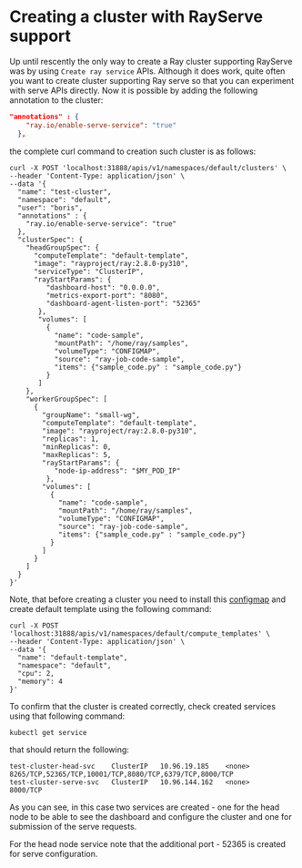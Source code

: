 # Creating a cluster with RayServe support

Up until rescently the only way to create a Ray cluster supporting RayServe was by using `Create ray service` APIs. Although it does work, quite often you want to create cluster supporting Ray serve so that you can experiment with serve APIs directly. Now it is possible by adding the following annotation to the cluster:

```json
"annotations" : {
    "ray.io/enable-serve-service": "true"
  },
```

the complete curl command to creation such cluster is as follows:

```shell
curl -X POST 'localhost:31888/apis/v1/namespaces/default/clusters' \
--header 'Content-Type: application/json' \
--data '{
  "name": "test-cluster",
  "namespace": "default",
  "user": "boris",
  "annotations" : {
    "ray.io/enable-serve-service": "true"
  },
  "clusterSpec": {
    "headGroupSpec": {
      "computeTemplate": "default-template",
      "image": "rayproject/ray:2.8.0-py310",
      "serviceType": "ClusterIP",
      "rayStartParams": {
         "dashboard-host": "0.0.0.0",
         "metrics-export-port": "8080",
         "dashboard-agent-listen-port": "52365"
       },
       "volumes": [
         {
           "name": "code-sample",
           "mountPath": "/home/ray/samples",
           "volumeType": "CONFIGMAP",
           "source": "ray-job-code-sample",
           "items": {"sample_code.py" : "sample_code.py"}
         }
       ]
    },
    "workerGroupSpec": [
      {
        "groupName": "small-wg",
        "computeTemplate": "default-template",
        "image": "rayproject/ray:2.8.0-py310",
        "replicas": 1,
        "minReplicas": 0,
        "maxReplicas": 5,
        "rayStartParams": {
           "node-ip-address": "$MY_POD_IP"
         },
        "volumes": [
          {
            "name": "code-sample",
            "mountPath": "/home/ray/samples",
            "volumeType": "CONFIGMAP",
            "source": "ray-job-code-sample",
            "items": {"sample_code.py" : "sample_code.py"}
          }
        ]
      }
    ]
  }
}'
```

Note, that before creating a cluster you need to install this [configmap](test/job/code.yaml) and create default template using the following command:

```shell
curl -X POST 'localhost:31888/apis/v1/namespaces/default/compute_templates' \
--header 'Content-Type: application/json' \
--data '{
  "name": "default-template",
  "namespace": "default",
  "cpu": 2,
  "memory": 4
}'
```

To confirm that the cluster is created correctly, check created services using that following command:

```shell
kubectl get service
```

that should return the following:

```shell
test-cluster-head-svc    ClusterIP   10.96.19.185    <none>        8265/TCP,52365/TCP,10001/TCP,8080/TCP,6379/TCP,8000/TCP 
test-cluster-serve-svc   ClusterIP   10.96.144.162   <none>        8000/TCP
```

As you can see, in this case two services are created - one for the head node to be able to see the dashboard and configure the cluster and one for submission of the serve requests.

For the head node service note that the additional port - 52365 is created for serve configuration.
